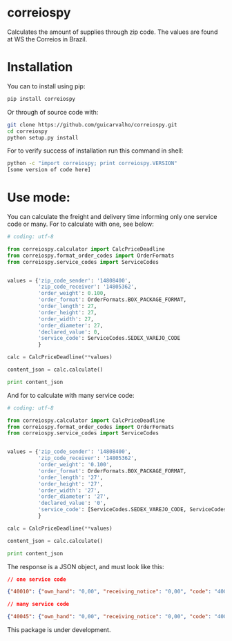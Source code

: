 # correiospy
Calculates the amount of supplies through zip code. The values are found at WS the Correios in Brazil.

# Installation

You can to install using pip:

```sh
pip install correiospy
```

Or through of source code with:

```sh
git clone https://github.com/guicarvalho/correiospy.git
cd correiospy
python setup.py install
```

For to verify success of installation run this command in shell:

```sh
python -c "import correiospy; print correiospy.VERSION"
[some version of code here]
```

# Use mode:

You can calculate the freight and delivery time informing only one service code or many. For to calculate with one, see below:

```python
# coding: utf-8

from correiospy.calculator import CalcPriceDeadline
from correiospy.format_order_codes import OrderFormats
from correiospy.service_codes import ServiceCodes


values = {'zip_code_sender': '14808400',
          'zip_code_receiver': '14805362',
          'order_weight': 0.100,
          'order_format': OrderFormats.BOX_PACKAGE_FORMAT,
          'order_length': 27,
          'order_height': 27,
          'order_width': 27,
          'order_diameter': 27,
          'declared_value': 0,
          'service_code': ServiceCodes.SEDEX_VAREJO_CODE
          }

calc = CalcPriceDeadline(**values)

content_json = calc.calculate()

print content_json
```

And for to calculate with many service code:

```python
# coding: utf-8

from correiospy.calculator import CalcPriceDeadline
from correiospy.format_order_codes import OrderFormats
from correiospy.service_codes import ServiceCodes


values = {'zip_code_sender': '14808400',
          'zip_code_receiver': '14805362',
          'order_weight': '0.100',
          'order_format': OrderFormats.BOX_PACKAGE_FORMAT,
          'order_length': '27',
          'order_height': '27',
          'order_width': '27',
          'order_diameter': '27',
          'declared_value': '0',
          'service_code': [ServiceCodes.SEDEX_VAREJO_CODE, ServiceCodes.SEDEX_10_VAREJO_CODE]
          }

calc = CalcPriceDeadline(**values)

content_json = calc.calculate()

print content_json
```

The response is a JSON object, and must look like this:

```json
// one service code

{"40010": {"own_hand": "0,00", "receiving_notice": "0,00", "code": "40010", "deadline": "1", "declared_value": "0,00", "saturday_delivery": "S", "additional_valueless": "14,00", "home_delivery": "S", "value": "14,00"}}

// many service code

{"40045": {"own_hand": "0,00", "receiving_notice": "0,00", "code": "40045", "deadline": "0", "declared_value": "0,00", "saturday_delivery": null, "additional_valueless": "0,00", "home_delivery": null, "value": "0,00"}, "40215": {"own_hand": "0,00", "receiving_notice": "0,00", "code": "40215", "deadline": "1", "declared_value": "0,00", "saturday_delivery": "S", "additional_valueless": "22,60", "home_delivery": "S", "value": "22,60"}, "40010": {"own_hand": "0,00", "receiving_notice": "0,00", "code": "40010", "deadline": "1", "declared_value": "0,00", "saturday_delivery": "S", "additional_valueless": "14,00", "home_delivery": "S", "value": "14,00"}, "40290": {"own_hand": "0,00", "receiving_notice": "0,00", "code": "40290", "deadline": "0", "declared_value": "0,00", "saturday_delivery": null, "additional_valueless": "0", "home_delivery": null, "value": "0"}, "41106": {"own_hand": "0,00", "receiving_notice": "0,00", "code": "41106", "deadline": "3", "declared_value": "0,00", "saturday_delivery": "N", "additional_valueless": "13,70", "home_delivery": "S", "value": "13,70"}}
```

This package is under development.
